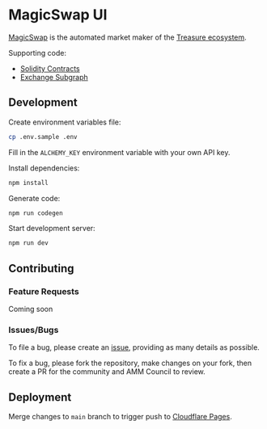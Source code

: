 # MagicSwap UI

[MagicSwap](https://magicswap.lol) is the automated market maker of the [Treasure ecosystem](https://treasure.lol).

Supporting code:
- [Solidity Contracts](https://github.com/TreasureProject/magicswap-contracts)
- [Exchange Subgraph](https://github.com/TreasureProject/treasure-subgraphs/tree/master/subgraphs/magicswap-exchange)

## Development

Create environment variables file:

```sh
cp .env.sample .env
```

Fill in the `ALCHEMY_KEY` environment variable with your own API key.

Install dependencies:

```sh
npm install
```

Generate code:

```sh
npm run codegen
```

Start development server:

```sh
npm run dev
```

## Contributing

### Feature Requests

Coming soon

### Issues/Bugs

To file a bug, please create an [issue](https://github.com/TreasureProject/magicswap/issues), providing as many details as possible.

To fix a bug, please fork the repository, make changes on your fork, then create a PR for the community and AMM Council to review.

## Deployment

Merge changes to `main` branch to trigger push to [Cloudflare Pages](https://pages.cloudflare.com/).